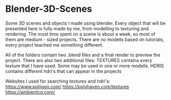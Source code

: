 # Blender-3D-Scenes
Some 3D scenes and objects I made using blender. Every object that will be presented here is fully made by me, from modelling to texturing and rendering.
The most time spent on a scene is about a week, so most of them are medium - sized projects.
There are no modells based on tutorials, every project teached me something different.

All of the folders contain two .blend files and a final render to preview the project.
There aro also two additional files: 
  TEXTURES contains every texture that I have used. Some may be used in one or more modells.
  HDRIS contains different hdri's that can appear in the projects

Websites I used for searching textures and hdri's:
  https://www.poliigon.com/ 
  https://polyhaven.com/textures
  https://ambientcg.com/
